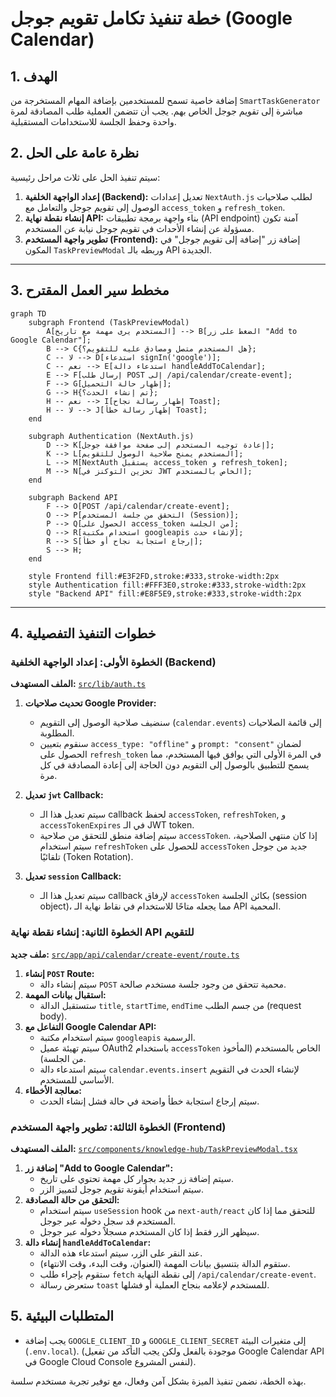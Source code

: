 # خطة تنفيذ تكامل تقويم جوجل (Google Calendar)

## 1. الهدف

إضافة خاصية تسمح للمستخدمين بإضافة المهام المستخرجة من `SmartTaskGenerator` مباشرة إلى تقويم جوجل الخاص بهم. يجب أن تتضمن العملية طلب المصادقة لمرة واحدة وحفظ الجلسة للاستخدامات المستقبلية.

## 2. نظرة عامة على الحل

سيتم تنفيذ الحل على ثلاث مراحل رئيسية:

1.  **إعداد الواجهة الخلفية (Backend):** تعديل إعدادات `NextAuth.js` لطلب صلاحيات الوصول إلى تقويم جوجل والتعامل مع `access_token` و `refresh_token`.
2.  **إنشاء نقطة نهاية API:** بناء واجهة برمجة تطبيقات (API endpoint) آمنة تكون مسؤولة عن إنشاء الأحداث في تقويم جوجل نيابة عن المستخدم.
3.  **تطوير واجهة المستخدم (Frontend):** إضافة زر "إضافة إلى تقويم جوجل" في المكون `TaskPreviewModal` وربطه بالـ API الجديدة.

---

## 3. مخطط سير العمل المقترح

```mermaid
graph TD
    subgraph Frontend (TaskPreviewModal)
        A[المستخدم يرى مهمة مع تاريخ] --> B[الضغط على زر "Add to Google Calendar"];
        B --> C{هل المستخدم متصل ومصادق عليه للتقويم؟};
        C -- لا --> D[استدعاء signIn('google')];
        C -- نعم --> E[استدعاء دالة handleAddToCalendar];
        E --> F[إرسال طلب POST إلى /api/calendar/create-event];
        F --> G[إظهار حالة التحميل];
        G --> H{تم إنشاء الحدث؟};
        H -- نعم --> I[إظهار رسالة نجاح Toast];
        H -- لا --> J[إظهار رسالة خطأ Toast];
    end

    subgraph Authentication (NextAuth.js)
        D --> K[إعادة توجيه المستخدم إلى صفحة موافقة جوجل];
        K --> L[المستخدم يمنح صلاحية الوصول للتقويم];
        L --> M[NextAuth يستقبل access_token و refresh_token];
        M --> N[تخزين التوكنز في JWT الخاص بالمستخدم];
    end

    subgraph Backend API
        F --> O[POST /api/calendar/create-event];
        O --> P[التحقق من جلسة المستخدم (Session)];
        P --> Q[الحصول على access_token من الجلسة];
        Q --> R[استخدام مكتبة googleapis لإنشاء حدث];
        R --> S[إرجاع استجابة نجاح أو خطأ];
        S --> H;
    end

    style Frontend fill:#E3F2FD,stroke:#333,stroke-width:2px
    style Authentication fill:#FFF3E0,stroke:#333,stroke-width:2px
    style "Backend API" fill:#E8F5E9,stroke:#333,stroke-width:2px
```

---

## 4. خطوات التنفيذ التفصيلية

### الخطوة الأولى: إعداد الواجهة الخلفية (Backend)

**الملف المستهدف:** [`src/lib/auth.ts`](src/lib/auth.ts)

1.  **تحديث صلاحيات Google Provider:**
    -   سنضيف صلاحية الوصول إلى التقويم (`calendar.events`) إلى قائمة الصلاحيات المطلوبة.
    -   سنقوم بتعيين `access_type: "offline"` و `prompt: "consent"` لضمان الحصول على `refresh_token` في المرة الأولى التي يوافق فيها المستخدم، مما يسمح للتطبيق بالوصول إلى التقويم دون الحاجة إلى إعادة المصادقة في كل مرة.

2.  **تعديل `jwt` Callback:**
    -   سيتم تعديل هذا الـ callback لحفظ `accessToken`, `refreshToken`, و `accessTokenExpires` في الـ JWT token.
    -   سيتم إضافة منطق للتحقق من صلاحية `accessToken`. إذا كان منتهي الصلاحية، سيتم استخدام `refreshToken` للحصول على `accessToken` جديد من جوجل تلقائيًا (Token Rotation).

3.  **تعديل `session` Callback:**
    -   سيتم تعديل هذا الـ callback لإرفاق `accessToken` بكائن الجلسة (session object)، مما يجعله متاحًا للاستخدام في نقاط نهاية الـ API المحمية.

### الخطوة الثانية: إنشاء نقطة نهاية API للتقويم

**ملف جديد:** [`src/app/api/calendar/create-event/route.ts`](src/app/api/calendar/create-event/route.ts)

1.  **إنشاء `POST` Route:**
    -   سيتم إنشاء دالة `POST` محمية تتحقق من وجود جلسة مستخدم صالحة.
2.  **استقبال بيانات المهمة:**
    -   ستستقبل الدالة `title`, `startTime`, `endTime` من جسم الطلب (request body).
3.  **التفاعل مع Google Calendar API:**
    -   سيتم استخدام مكتبة `googleapis` الرسمية.
    -   سيتم تهيئة عميل OAuth2 باستخدام `accessToken` الخاص بالمستخدم (المأخوذ من الجلسة).
    -   سيتم استدعاء دالة `calendar.events.insert` لإنشاء الحدث في التقويم الأساسي للمستخدم.
4.  **معالجة الأخطاء:**
    -   سيتم إرجاع استجابة خطأ واضحة في حالة فشل إنشاء الحدث.

### الخطوة الثالثة: تطوير واجهة المستخدم (Frontend)

**الملف المستهدف:** [`src/components/knowledge-hub/TaskPreviewModal.tsx`](src/components/knowledge-hub/TaskPreviewModal.tsx)

1.  **إضافة زر "Add to Google Calendar":**
    -   سيتم إضافة زر جديد بجوار كل مهمة تحتوي على تاريخ.
    -   سيتم استخدام أيقونة تقويم جوجل لتمييز الزر.
2.  **التحقق من حالة المصادقة:**
    -   سيتم استخدام `useSession` hook من `next-auth/react` للتحقق مما إذا كان المستخدم قد سجل دخوله عبر جوجل.
    -   سيظهر الزر فقط إذا كان المستخدم مسجلاً دخوله عبر جوجل.
3.  **إنشاء دالة `handleAddToCalendar`:**
    -   عند النقر على الزر، سيتم استدعاء هذه الدالة.
    -   ستقوم الدالة بتنسيق بيانات المهمة (العنوان، وقت البدء، وقت الانتهاء).
    -   ستقوم بإجراء طلب `fetch` إلى نقطة النهاية `/api/calendar/create-event`.
    -   ستعرض رسالة `toast` للمستخدم لإعلامه بنجاح العملية أو فشلها.

## 5. المتطلبات البيئية

-   يجب إضافة `GOOGLE_CLIENT_ID` و `GOOGLE_CLIENT_SECRET` إلى متغيرات البيئة (`.env.local`). (موجودة بالفعل ولكن يجب التأكد من تفعيل Google Calendar API في Google Cloud Console لنفس المشروع).

بهذه الخطة، نضمن تنفيذ الميزة بشكل آمن وفعال، مع توفير تجربة مستخدم سلسة.